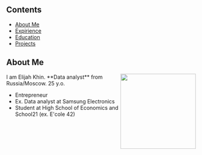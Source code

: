 ## Contents

* [About Me](#about-me)
* [Expirience](#expirience)
* [Education](#education)
* [Projects](#projects)

## About Me
<img align='right' src='https://github.com/ElijahKhin/elijahkhin/blob/main/materials/guts-berserk.mp4' width='200'>
I am Elijah Khin. 
**Data analyst** from Russia/Moscow. 25 y.o.

<ul>
<li>Entrepreneur</li>
<li>Ex. Data analyst at Samsung Electronics</li>
<li>Student at High School of Economics and School21 (ex. E'cole 42)</li>
</ul>

<!--
**ElijahKhin/elijahkhin** is a ✨ _special_ ✨ repository because its `README.md` (this file) appears on your GitHub profile.

Here are some ideas to get you started:

- 🔭 I’m currently working on ...
- 🌱 I’m currently learning ...
- 👯 I’m looking to collaborate on ...
- 🤔 I’m looking for help with ...
- 💬 Ask me about ...
- 📫 How to reach me: ...
- 😄 Pronouns: ...
- ⚡ Fun fact: ...
-->
